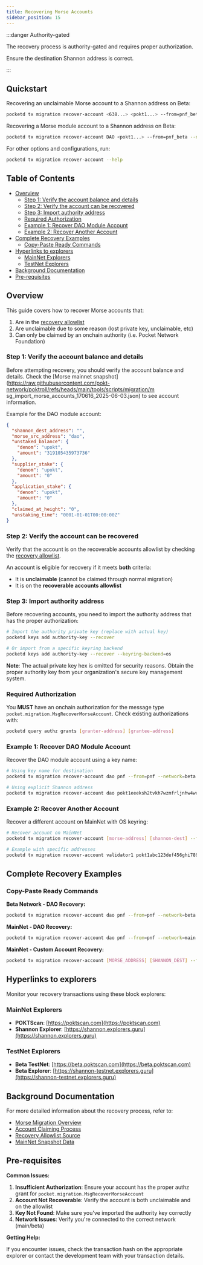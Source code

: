 ```yaml
---
title: Recovering Morse Accounts
sidebar_position: 15
---
```


:::danger Authority-gated

The recovery process is authority-gated and requires proper authorization.

Ensure the destination Shannon address is correct.

:::

## Quickstart <!-- omit in toc -->

Recovering an unclaimable Morse account to a Shannon address on Beta:

```bash
pocketd tx migration recover-account <638...> <pokt1...> --from=pnf_beta --network=beta
```

Recovering a Morse module account to a Shannon address on Beta:

```bash
pocketd tx migration recover-account DAO <pokt1...> --from=pnf_beta --network=beta
```

For other options and configurations, run:

```bash
pocketd tx migration recover-account --help
```

## Table of Contents <!-- omit in toc -->

- [Overview](#overview)
  - [Step 1: Verify the account balance and details](#step-1-verify-the-account-balance-and-details)
  - [Step 2: Verify the account can be recovered](#step-2-verify-the-account-can-be-recovered)
  - [Step 3: Import authority address](#step-3-import-authority-address)
  - [Required Authorization](#required-authorization)
  - [Example 1: Recover DAO Module Account](#example-1-recover-dao-module-account)
  - [Example 2: Recover Another Account](#example-2-recover-another-account)
- [Complete Recovery Examples](#complete-recovery-examples)
  - [Copy-Paste Ready Commands](#copy-paste-ready-commands)
- [Hyperlinks to explorers](#hyperlinks-to-explorers)
  - [MainNet Explorers](#mainnet-explorers)
  - [TestNet Explorers](#testnet-explorers)
- [Background Documentation](#background-documentation)
- [Pre-requisites](#pre-requisites)

## Overview

This guide covers how to recover Morse accounts that:

1. Are in the [recovery allowlist](https://github.com/pokt-network/poktroll/blob/main/x/migration/recovery/recovery_allowlist.go)
2. Are unclaimable due to some reason (lost private key, unclaimable, etc)
3. Can only be claimed by an onchain authority (i.e. Pocket Network Foundation)

### Step 1: Verify the account balance and details

Before attempting recovery, you should verify the account balance and details. Check the [Morse mainnet snapshot](https://raw.githubusercontent.com/pokt-network/poktroll/refs/heads/main/tools/scripts/migration/m sg_import_morse_accounts_170616_2025-06-03.json) to see account information.

Example for the DAO module account:

```json
{
  "shannon_dest_address": "",
  "morse_src_address": "dao",
  "unstaked_balance": {
    "denom": "upokt",
    "amount": "319105435973736"
  },
  "supplier_stake": {
    "denom": "upokt",
    "amount": "0"
  },
  "application_stake": {
    "denom": "upokt",
    "amount": "0"
  },
  "claimed_at_height": "0",
  "unstaking_time": "0001-01-01T00:00:00Z"
}
```

### Step 2: Verify the account can be recovered

Verify that the account is on the recoverable accounts allowlist by checking the [recovery allowlist](https://github.com/pokt-network/poktroll/blob/main/x/migration/recovery/recovery_allowlist.go).

An account is eligible for recovery if it meets **both** criteria:

- It is **unclaimable** (cannot be claimed through normal migration)
- It is on the **recoverable accounts allowlist**

### Step 3: Import authority address

Before recovering accounts, you need to import the authority address that has the proper authorization:

```bash
# Import the authority private key (replace with actual key)
pocketd keys add authority-key --recover

# Or import from a specific keyring backend
pocketd keys add authority-key --recover --keyring-backend=os
```

**Note**: The actual private key hex is omitted for security reasons. Obtain the proper authority key from your organization's secure key management system.

### Required Authorization

You **MUST** have an onchain authorization for the message type `pocket.migration.MsgRecoverMorseAccount`. Check existing authorizations with:

```bash
pocketd query authz grants [granter-address] [grantee-address]
```

### Example 1: Recover DAO Module Account

Recover the DAO module account using a key name:

```bash
# Using key name for destination
pocketd tx migration recover-account dao pnf --from=pnf --network=beta

# Using explicit Shannon address
pocketd tx migration recover-account dao pokt1eeeksh2tvkh7wzmfrljnhw4wrhs55lcuvmekkw --from=pnf --network=beta
```

### Example 2: Recover Another Account

Recover a different account on MainNet with OS keyring:

```bash
# Recover account on MainNet
pocketd tx migration recover-account [morse-address] [shannon-dest] --from=authority-key --network=main --keyring-backend=os

# Example with specific addresses
pocketd tx migration recover-account validator1 pokt1abc123def456ghi789jkl012mno345pqr678stu --from=authority-key --network=main
```

## Complete Recovery Examples

### Copy-Paste Ready Commands

**Beta Network - DAO Recovery:**

```bash
pocketd tx migration recover-account dao pnf --from=pnf --network=beta --gas=auto --gas-adjustment=1.5 --fees=1000upokt
```

**MainNet - DAO Recovery:**

```bash
pocketd tx migration recover-account dao pnf --from=pnf --network=main --keyring-backend=os --gas=auto --gas-adjustment=1.5 --fees=1000upokt
```

**MainNet - Custom Account Recovery:**

```bash
pocketd tx migration recover-account [MORSE_ADDRESS] [SHANNON_DEST] --from=[AUTHORITY_KEY] --network=main --keyring-backend=os --gas=auto --gas-adjustment=1.5 --fees=1000upokt
```

## Hyperlinks to explorers

Monitor your recovery transactions using these block explorers:

### MainNet Explorers

- **POKTScan**: [https://poktscan.com](https://poktscan.com)
- **Shannon Explorer**: [https://shannon.explorers.guru](https://shannon.explorers.guru)

### TestNet Explorers

- **Beta TestNet**: [https://beta.poktscan.com](https://beta.poktscan.com)
- **Beta Explorer**: [https://shannon-testnet.explorers.guru](https://shannon-testnet.explorers.guru)

## Background Documentation

For more detailed information about the recovery process, refer to:

- [Morse Migration Overview](./morse_migration_overview.md)
- [Account Claiming Process](./account_claiming.md)
- [Recovery Allowlist Source](https://github.com/pokt-network/poktroll/blob/main/x/migration/recovery/recovery_allowlist.go)
- [MainNet Snapshot Data](https://raw.githubusercontent.com/pokt-network/poktroll/refs/heads/main/tools/scripts/migration/msg_import_morse_accounts_170616_2025-06-03.json)

## Pre-requisites

**Common Issues:**

1. **Insufficient Authorization**: Ensure your account has the proper authz grant for `pocket.migration.MsgRecoverMorseAccount`
2. **Account Not Recoverable**: Verify the account is both unclaimable and on the allowlist
3. **Key Not Found**: Make sure you've imported the authority key correctly
4. **Network Issues**: Verify you're connected to the correct network (main/beta)

**Getting Help:**

If you encounter issues, check the transaction hash on the appropriate explorer or contact the development team with your transaction details.
